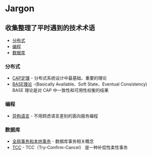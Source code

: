 # Jargon

## 收集整理了平时遇到的技术术语

- [分布式](#分布式)
- [编程](#编程)
- [数据库](#数据库)

### 分布式
* [CAP定理](https://github.com/taojintianxia/jargon/blob/master/distribution/CAP.md) - 分布式系统设计中最基础、重要的理论
* [BASE理论]() -(Basically Available、Soft State、Eventual Consistency) BASE 理论是对 CAP 中一致性和可用性权衡的结果 

### 编程
* [异构语言](https://github.com/taojintianxia/jargon/blob/master/coding/异构.md) - 不用顾虑语言差别的面向服务编程

### 数据库
* [全局事务和本地事务](https://github.com/taojintianxia/jargon/blob/master/database/transaction/全局事务和本地事务.md) - 数据库事务相关概念
* [TCC](https://github.com/taojintianxia/jargon/blob/master/database/transaction/TCC.md) - TCC（Try-Confirm-Cancel） 是一种补偿性柔性事务